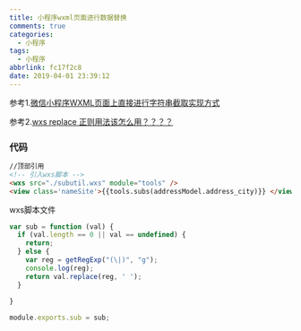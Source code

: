 ```yaml
---
title: 小程序wxml页面进行数据替换
comments: true
categories:
  - 小程序
tags:
  - 小程序
abbrlink: fc17f2c8
date: 2019-04-01 23:39:12
---
```


参考1.[微信小程序WXML页面上直接进行字符串截取实现方式](https://blog.csdn.net/cangahi09025566/article/details/82589831)

参考2.[wxs replace 正则用法该怎么用？？？？](https://www.aiyingli.com/51529.html)

### 代码

```html
//顶部引用
<!-- 引入wxs脚本 -->
<wxs src="./subutil.wxs" module="tools" />
<view class='nameSite'>{{tools.subs(addressModel.address_city)}} </view>
```

wxs脚本文件

```js
var sub = function (val) {
  if (val.length == 0 || val == undefined) {
    return;
  } else {
    var reg = getRegExp("(\|)", "g");
    console.log(reg);
    return val.replace(reg, ' ');
  }
 
}

module.exports.sub = sub;
```

